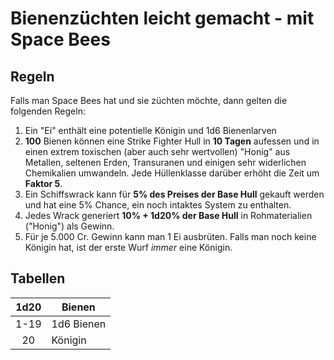 # Bienenzüchten leicht gemacht - mit Space Bees

## Regeln

Falls man Space Bees hat und sie züchten möchte, dann gelten die folgenden Regeln:

1. Ein "Ei" enthält eine potentielle Königin und 1d6 Bienenlarven
2. **100** Bienen können eine Strike Fighter Hull in **10 Tagen** aufessen und in einen extrem toxischen (aber auch sehr wertvollen) "Honig" aus Metallen, seltenen Erden, Transuranen und einigen sehr widerlichen Chemikalien umwandeln.
Jede Hüllenklasse darüber erhöht die Zeit um **Faktor 5**.
3. Ein Schiffswrack kann für **5% des Preises der Base Hull** gekauft werden und hat eine 5% Chance, ein noch intaktes System zu enthalten.
4. Jedes Wrack generiert **10% + 1d20% der Base Hull** in Rohmaterialien ("Honig") als Gewinn.
5. Für je 5.000 Cr. Gewinn kann man 1 Ei ausbrüten. Falls man noch keine Königin hat, ist der erste Wurf *immer* eine Königin.

## Tabellen

|1d20|Bienen|
|:---:|-----|
|1-19|1d6 Bienen|
|20|Königin|
